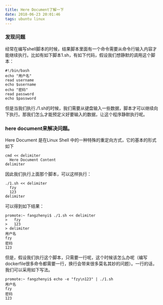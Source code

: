 ```yaml
---
title: Here Document了解一下
date: 2018-06-23 20:01:46
tags: ubuntu linux
---
```

### 发现问题
经常在编写shell脚本的时候，结果脚本里面有一个命令需要从命令行输入内容才能继续执行。比如有如下脚本1.sh，有如下代码，假设我们想静默的调用这个脚本：

```shell
#!/bin/bash
echo "用户名"
read username
echo $username
echo "密码"
read password
echo $password

```
但是当我们执行./1.sh的时候，我们需要从键盘输入一些数据，脚本才可以继续向下执行。那我们怎么才能预定义好要输入的数据，让这个程序静默执行呢。
### here document来解决问题。
Here Document 是在Linux Shell 中的一种特殊的重定向方式，它的基本的形式如下

```
cmd << delimiter
  Here Document Content
delimiter
```
因此我们执行上面那个脚本，可以这样执行：

```
./1.sh << delimiter
  fzy
  123
delimiter
```
可以得到如下结果：

```
promote:~ fangzhenyi$ ./1.sh << delimiter
>   fzy
>   123
> delimiter
用户名
fzy
密码
123
```
但是，假设我们执行这个脚本，只需要一行呢，这个时候该怎么办呢（编写dockerfile很多命令都需要一行，换行会带来很多莫名其妙的问题）。一行的话，我们可以采用如下写法。

```
promote:~ fangzhenyi$ echo -e "fzy\n123" | ./1.sh 
用户名
fzy
密码
123
```






